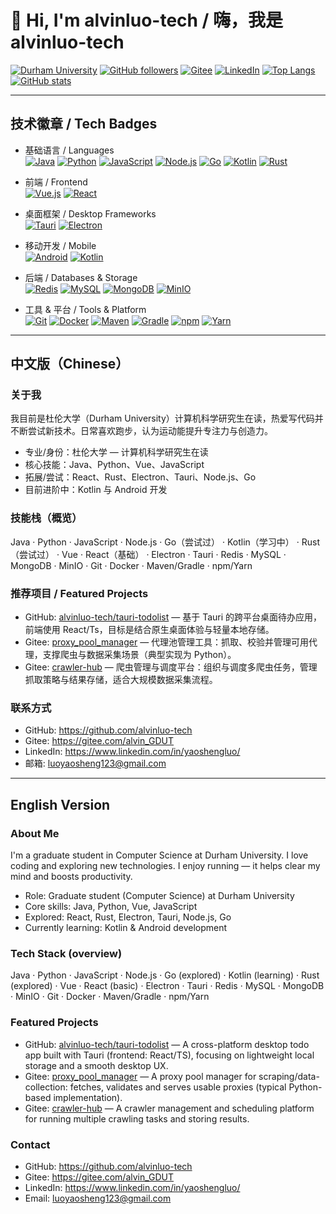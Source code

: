 # 👋 Hi, I'm alvinluo-tech / 嗨，我是 alvinluo-tech

[![Durham University](https://img.shields.io/badge/Durham%20University-Computer%20Science-blue?logo=university&logoColor=white)](https://www.durham.ac.uk/)
[![GitHub followers](https://img.shields.io/github/followers/alvinluo-tech?label=Follow&logo=github)](https://github.com/alvinluo-tech)
[![Gitee](https://img.shields.io/badge/Gitee-alvin__GDUT-orange?logo=gitee&logoColor=white)](https://gitee.com/alvin_GDUT)
[![LinkedIn](https://img.shields.io/badge/LinkedIn-Yaosheng%20Luo-blue?logo=linkedin&logoColor=white)](https://www.linkedin.com/in/yaoshengluo/)
[![Top Langs](https://github-readme-stats.vercel.app/api/top-langs/?username=alvinluo-tech&layout=compact&theme=tokyonight)](https://github.com/alvinluo-tech)
[![GitHub stats](https://github-readme-stats.vercel.app/api?username=alvinluo-tech&show_icons=true&theme=tokyonight)](https://github.com/alvinluo-tech)

---

## 技术徽章 / Tech Badges

- 基础语言 / Languages  
  [![Java](https://img.shields.io/badge/Java-ED8B00?logo=java&logoColor=white)](#) 
  [![Python](https://img.shields.io/badge/Python-3776AB?logo=python&logoColor=white)](#) 
  [![JavaScript](https://img.shields.io/badge/JavaScript-F7DF1E?logo=javascript&logoColor=black)](#) 
  [![Node.js](https://img.shields.io/badge/Node.js-339933?logo=nodedotjs&logoColor=white)](#)
  [![Go](https://img.shields.io/badge/Go-00ADD8?logo=go&logoColor=white)](#)
  [![Kotlin](https://img.shields.io/badge/Kotlin-7F52FF?logo=kotlin&logoColor=white)](#) 
  [![Rust](https://img.shields.io/badge/Rust-000000?logo=rust&logoColor=white)](#)

- 前端 / Frontend  
  [![Vue.js](https://img.shields.io/badge/Vue.js-3DDC84?logo=vuedotjs&logoColor=white)](#) 
  [![React](https://img.shields.io/badge/React-61DAFB?logo=react&logoColor=black)](#)

- 桌面框架 / Desktop Frameworks  
  [![Tauri](https://img.shields.io/badge/Tauri-222222?logo=tauri&logoColor=white)](#) 
  [![Electron](https://img.shields.io/badge/Electron-47848F?logo=electron&logoColor=white)](#)

- 移动开发 / Mobile  
  [![Android](https://img.shields.io/badge/Android-3DDC84?logo=android&logoColor=white)](#) 
  [![Kotlin](https://img.shields.io/badge/Kotlin-7F52FF?logo=kotlin&logoColor=white)](#)

- 后端 / Databases & Storage  
  [![Redis](https://img.shields.io/badge/Redis-BF2D2D?logo=redis&logoColor=white)](#) 
  [![MySQL](https://img.shields.io/badge/MySQL-004EAA?logo=mysql&logoColor=white)](#) 
  [![MongoDB](https://img.shields.io/badge/MongoDB-47A248?logo=mongodb&logoColor=white)](#) 
  [![MinIO](https://img.shields.io/badge/MinIO-FF4A00?logo=minio&logoColor=white)](#)

- 工具 & 平台 / Tools & Platform  
  [![Git](https://img.shields.io/badge/Git-F05032?logo=git&logoColor=white)](#) 
  [![Docker](https://img.shields.io/badge/Docker-2496ED?logo=docker&logoColor=white)](#) 
  [![Maven](https://img.shields.io/badge/Maven-C71A36?logo=apachemaven&logoColor=white)](#) 
  [![Gradle](https://img.shields.io/badge/Gradle-02303A?logo=gradle&logoColor=white)](#) 
  [![npm](https://img.shields.io/badge/npm-CB3837?logo=npm&logoColor=white)](#) 
  [![Yarn](https://img.shields.io/badge/Yarn-2C8EBB?logo=yarn&logoColor=white)](#)

---
<!--START_SECTION:waka-->
<!--END_SECTION:waka-->

## 中文版（Chinese）

### 关于我
我目前是杜伦大学（Durham University）计算机科学研究生在读，热爱写代码并不断尝试新技术。日常喜欢跑步，认为运动能提升专注力与创造力。

- 专业/身份：杜伦大学 — 计算机科学研究生在读  
- 核心技能：Java、Python、Vue、JavaScript  
- 拓展/尝试：React、Rust、Electron、Tauri、Node.js、Go  
- 目前进阶中：Kotlin 与 Android 开发

### 技能栈（概览）
Java · Python · JavaScript · Node.js · Go（尝试过） · Kotlin（学习中） · Rust（尝试过） · Vue · React（基础） · Electron · Tauri · Redis · MySQL · MongoDB · MinIO · Git · Docker · Maven/Gradle · npm/Yarn

### 推荐项目 / Featured Projects
- GitHub: [alvinluo-tech/tauri-todolist](https://github.com/alvinluo-tech/tauri-todolist) — 基于 Tauri 的跨平台桌面待办应用，前端使用 React/Ts，目标是结合原生桌面体验与轻量本地存储。  
- Gitee: [proxy_pool_manager](https://gitee.com/alvin_GDUT/proxy_pool_manager) — 代理池管理工具：抓取、校验并管理可用代理，支撑爬虫与数据采集场景（典型实现为 Python）。  
- Gitee: [crawler-hub](https://gitee.com/alvin_GDUT/crawler-hub) — 爬虫管理与调度平台：组织与调度多爬虫任务，管理抓取策略与结果存储，适合大规模数据采集流程。

### 联系方式
- GitHub: https://github.com/alvinluo-tech  
- Gitee: https://gitee.com/alvin_GDUT  
- LinkedIn: https://www.linkedin.com/in/yaoshengluo/  
- 邮箱: luoyaosheng123@gmail.com 

---

## English Version

### About Me
I'm a graduate student in Computer Science at Durham University. I love coding and exploring new technologies. I enjoy running — it helps clear my mind and boosts productivity.

- Role: Graduate student (Computer Science) at Durham University  
- Core skills: Java, Python, Vue, JavaScript  
- Explored: React, Rust, Electron, Tauri, Node.js, Go  
- Currently learning: Kotlin & Android development

### Tech Stack (overview)
Java · Python · JavaScript · Node.js · Go (explored) · Kotlin (learning) · Rust (explored) · Vue · React (basic) · Electron · Tauri · Redis · MySQL · MongoDB · MinIO · Git · Docker · Maven/Gradle · npm/Yarn

### Featured Projects
- GitHub: [alvinluo-tech/tauri-todolist](https://github.com/alvinluo-tech/tauri-todolist) — A cross-platform desktop todo app built with Tauri (frontend: React/TS), focusing on lightweight local storage and a smooth desktop UX.  
- Gitee: [proxy_pool_manager](https://gitee.com/alvin_GDUT/proxy_pool_manager) — A proxy pool manager for scraping/data-collection: fetches, validates and serves usable proxies (typical Python-based implementation).  
- Gitee: [crawler-hub](https://gitee.com/alvin_GDUT/crawler-hub) — A crawler management and scheduling platform for running multiple crawling tasks and storing results.

### Contact
- GitHub: https://github.com/alvinluo-tech  
- Gitee: https://gitee.com/alvin_GDUT  
- LinkedIn: https://www.linkedin.com/in/yaoshengluo/  
- Email: luoyaosheng123@gmail.com
